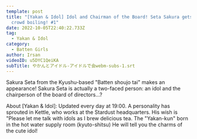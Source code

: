 ```yaml
---
template: post
title: "[Yakan & Idol] Idol and Chairman of the Board! Seta Sakura gets the
  crowd boiling! #1"
date: 2022-10-05T22:40:22.733Z
tag:
  - Yakan & Idol
category:
  - Batten Girls
author: Irsan
videoID: u5DYC1QeiKA
subTitle: やかんとアイドル-アイドルで会webm-subs-1.srt
---
```

Sakura Seta from the Kyushu-based "Batten shoujo tai" makes an appearance!
Sakura Seta is actually a two-faced person: an idol and the chairperson of the board of directors...?

About \[Yakan & Idol]: Updated every day at 19:00.
A personality has sprouted in Kettle, who works at the Stardust headquarters.
His wish is "Please let me talk with idols as I brew delicious tea.
The "Yakan-kun" born in the hot water supply room (kyuto-shitsu)
He will tell you the charms of the cute idol!
